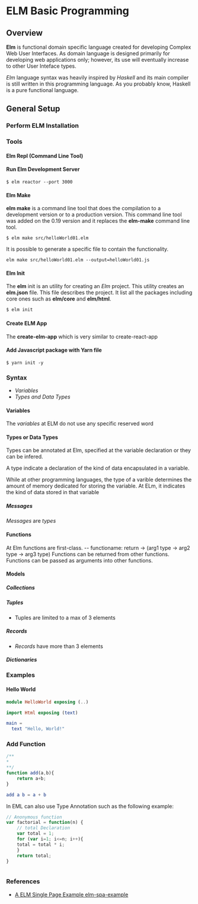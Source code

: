 # ELM Basic Programming

## Overview

**Elm** is functional domain specific language created for developing Complex Web User Interfaces. As domain language is designed primarily for developing web applications only; however, its use will eventually increase to other User Inteface types.

*Elm* language syntax was heavily inspired by *Haskell* and its main compiler is still written in this programming language. As you probably know, Haskell is a pure functional language.

## General Setup

### Perform ELM Installation

### Tools

#### Elm Repl (Command Line Tool)

#### Run Elm Development Server

```shell
$ elm reactor --port 3000
```

#### Elm Make

**elm make** is a command line tool that does the compilation to a development version or to a production version. This command line tool was added on the 0.19 version and it replaces the **elm-make** command line tool.

```shell
$ elm make src/helloWorld01.elm
```
It is possible to generate a specific file to contain the functionality.

```shell
elm make src/helloWorld01.elm --output=helloWorld01.js
```

#### Elm Init

The **elm** init is an utility for creating an *Elm* project. This utility creates an **elm.json** file. This file describes the project. It list all the packages including core ones such as **elm/core** and **elm/html**.

```bash
$ elm init
```

#### Create ELM App

The **create-elm-app** which is very similar to create-react-app

#### Add Javascript package with Yarn file

```shell
$ yarn init -y
```

### Syntax


* *Variables*
* *Types and Data Types*

#### Variables

The *variables* at ELM do not use any specific reserved word


#### Types or Data Types

Types can be annotated at Elm,  specified at the variable declaration or they can be infered.

A type indicate a declaration of the kind of data encapsulated in a variable.

While at other programming languages, the type of a varible determines the amount of memory dedicated for storing the variable. At ELm, it indicates the kind of data stored in that variable

##### Messages

*Messages* are *types*


#### Functions

At Elm functions are first-class.
-- functioname: return -> (arg1 type -> arg2 type -> arg3 type)
Functions can be returned from other functions.
Functions can be passed as arguments into other functions.


#### Models

##### Collections

##### Tuples

* Tuples are limited to a max of 3 elements

##### Records

* *Records* have more than 3 elements

##### Dictionaries


### Examples

#### Hello World

```elm
module HelloWorld exposing (..)

import Html exposing (text)

main =
  text "Hello, World!"
```

### Add Function

```javascript
/**
*
**/
function add(a,b){
    return a+b;
}
```

```elm
add a b = a + b
```
In EML can also use Type Annotation such as the following example:




```javascript
// Anonymous function
var factorial = function(n) {
    // total Declaration
	var total = 1;
	for (var i=1; i<=n; i++){
	total = total * i;
	}
	return total;
}
```

```elm

```

### References

* [A ELM Single Page Example elm-spa-example](https://github.com/rtfeldman/elm-spa-example)
